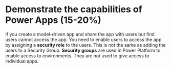 # Demonstrate the capabilities of Power Apps (15-20%)

If you create a model-driven app and share the app with users but find users cannot access the app. You need to enable users to access the app by assigning a **security role** to the users. This is not the same as adding the users to a Security Group. **Security groups** are used in Power Platform to enable access to environments. They are not used to give access to individual apps. 

